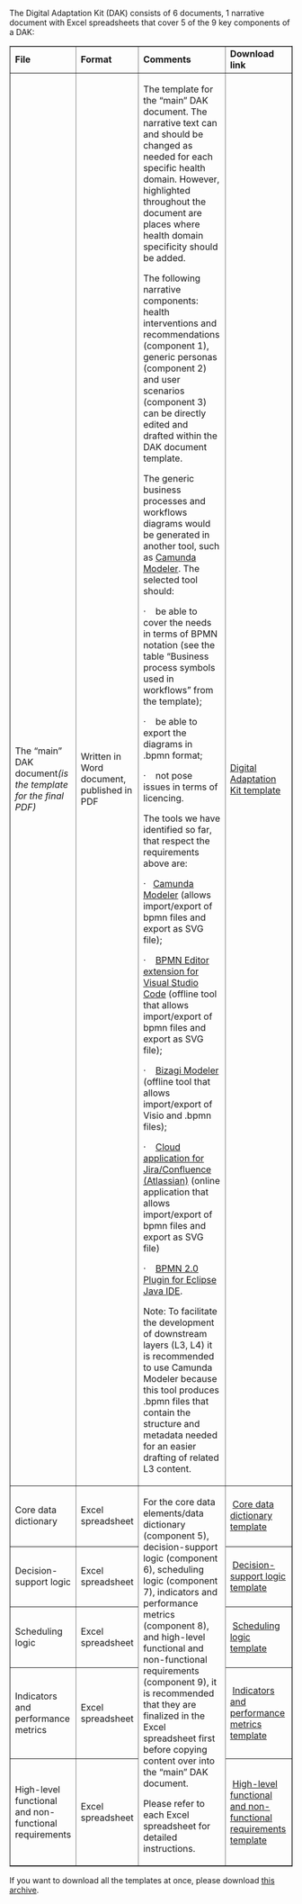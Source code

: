 The Digital Adaptation Kit (DAK) consists of 6 documents, 1 narrative document with Excel spreadsheets that cover 5 of the 9 key components of a DAK:

<table border="1">
	<tbody>
		<tr>
			<td width="193"><strong>File</strong></td>
			<td width="132"><strong>Format</strong></td>
			<td width="558"><strong>Comments</strong></td>
			<td width="558"><strong>Download link</strong></td>
		</tr>
		<tr>
			<td width="193">
				<p>The &ldquo;main&rdquo; DAK document<em>(is the template for the final PDF)</em>
				</p>
			</td>
			<td width="132">
				<p>Written in Word document, published in PDF</p>
			</td>
			<td width="558">
				<p>The template for the &ldquo;main&rdquo; DAK document. The narrative text can and should be changed as needed for each specific health domain. However, highlighted throughout the document are places where health domain specificity should be added.</p>
				<p>The following narrative components: health interventions and recommendations (component 1), generic personas (component 2) and user scenarios (component 3) can be directly edited and drafted within the DAK document template.&nbsp;</p>
				<p>The generic business processes and workflows diagrams would be generated in another tool, such as <a href="https://camunda.com/download/modeler/">Camunda Modeler</a>. The selected tool should:</p>
				<p>&middot;&nbsp;&nbsp;&nbsp; be able to cover the needs in terms of BPMN notation (see the table &ldquo;Business process symbols used in workflows&rdquo; from the template);</p>
				<p>&middot;&nbsp;&nbsp;&nbsp; be able to export the diagrams in .bpmn format;</p>
				<p>&middot;&nbsp;&nbsp;&nbsp; not pose issues in terms of licencing.</p>
				<p>The tools we have identified so far, that respect the requirements above are:
<p>&middot;&nbsp;&nbsp;&nbsp;<a href="https://camunda.com/download/modeler/">Camunda Modeler</a>  (allows import/export of bpmn files and export as SVG file); </p>
<p>&middot;&nbsp;&nbsp;&nbsp; <a href="https://marketplace.visualstudio.com/items?itemName=redhat.vscode-extension-bpmn-editor">BPMN Editor extension for Visual Studio Code</a> (offline tool that allows import/export of bpmn files and export as SVG file); </p>
<p>&middot;&nbsp;&nbsp;&nbsp; <a href="https://portal.bizagi.com/?task=register&tmpl=component&prd=mdl">Bizagi Modeler </a> (offline tool that allows import/export of Visio and .bpmn files); </p>
<p>&middot;&nbsp;&nbsp;&nbsp; <a href="https://flower-bpm.com/docs/components/bpmn/coverage">Cloud application for Jira/Confluence (Atlassian)</a> (online application that allows import/export of bpmn files and export as SVG file)
<p>&middot;&nbsp;&nbsp;&nbsp; <a href="https://docs.jboss.org/jbpm/v5.3/userguide/ch.eclipse-bpmn-plugin.html">BPMN 2.0 Plugin for Eclipse Java IDE</a>. </p>

<p>Note: To facilitate the development of downstream layers (L3, L4) it is recommended to use Camunda Modeler because this tool produces .bpmn files that contain the structure and metadata needed for an easier drafting of related L3 content. </p>
			</td>
			<td><a href="Digital Adaptation Kit Template_v2.docx">Digital Adaptation Kit template</a></td>
		</tr>
		<tr>
			<td width="193">
				<p>Core data dictionary</p>
			</td>
			<td width="132">
				<p>Excel spreadsheet</p>
			</td>
			<td rowspan="5" width="558">
				<p>For the core data elements/data dictionary (component 5), decision-support logic (component 6), scheduling logic (component 7), indicators and performance metrics (component 8), and high-level functional and non-functional requirements (component 9), it is recommended that they are finalized in the Excel spreadsheet first before copying content over into the &ldquo;main&rdquo; DAK document.</p>
				<p>Please refer to each Excel spreadsheet for detailed instructions.</p>
			</td>
			<td width="132">&nbsp;<a href="DAK_core data dictionary_template_v2.1.xlsx">Core data dictionary template</a></td>
		</tr>
		<tr>
			<td width="193">
				<p>Decision-support logic</p>
			</td>
			<td width="132">
				<p>Excel spreadsheet</p>
			</td>
			<td width="132">&nbsp;<a href="DAK_decision-support logic_template_v2.1.xlsx">Decision-support logic template</a></td>
		</tr>
		<tr>
			<td width="193">
				<p>Scheduling logic</p>
			</td>
			<td width="132">
				<p>Excel spreadsheet</p>
			</td>
			<td width="132">&nbsp;<a href="DAK_scheduling logic_template_v2.1.xlsx">Scheduling logic template</a></td>
		</tr>
		<tr>
			<td width="193">
				<p>Indicators and performance metrics</p>
			</td>
			<td width="132">
				<p>Excel spreadsheet</p>
			</td>
			<td width="132">&nbsp;<a href="DAK_indicators and performance metrics_template_v2.1.xlsx">Indicators and performance metrics template</a></td>
		</tr>
		<tr>
			<td width="193">
				<p>High-level functional and non-functional requirements</p>
			</td>
			<td width="132">
				<p>Excel spreadsheet</p>
			</td>
			<td width="132">&nbsp;<a href="DAK_high-level functional and non-functional requirements_template_v2.1.xlsx">High-level functional and non-functional requirements template</a></td>
		</tr>
	</tbody>
</table>

If you want to download all the templates at once, please download <a href="DAK_templates_v2.1.zip">this archive</a>.

